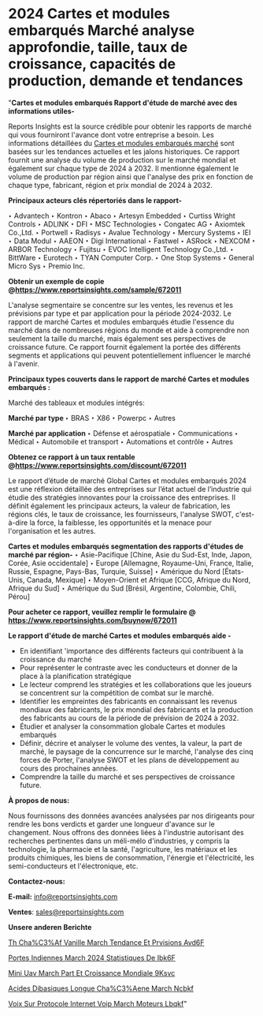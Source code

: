 # 2024 Cartes et modules embarqués Marché analyse approfondie, taille, taux de croissance, capacités de production, demande et tendances

"<strong>Cartes et modules embarqués Rapport d'étude de marché avec des informations utiles-</strong>

Reports Insights est la source crédible pour obtenir les rapports de marché qui vous fourniront l'avance dont votre entreprise a besoin. Les informations détaillées du <a href=https://www.reportsinsights.com/sample/672011>Cartes et modules embarqués marché</a> sont basées sur les tendances actuelles et les jalons historiques. Ce rapport fournit une analyse du volume de production sur le marché mondial et également sur chaque type de 2024 à 2032. Il mentionne également le volume de production par région ainsi que l'analyse des prix en fonction de chaque type, fabricant, région et prix mondial de 2024 à 2032.

<b>Principaux acteurs clés répertoriés dans le rapport-</b>

‣ Advantech
‣ Kontron
‣ Abaco
‣ Artesyn Embedded
‣ Curtiss Wright Controls
‣ ADLINK
‣ DFI
‣ MSC Technologies
‣ Congatec AG
‣ Axiomtek Co.,Ltd.
‣ Portwell
‣ Radisys
‣ Avalue Technology
‣ Mercury Systems
‣ IEI
‣ Data Modul
‣ AAEON
‣ Digi International
‣ Fastwel
‣ ASRock
‣ NEXCOM
‣ ARBOR Technology
‣ Fujitsu
‣ EVOC Intelligent Technology Co.,Ltd.
‣ BittWare
‣ Eurotech
‣ TYAN Computer Corp.
‣ One Stop Systems
‣ General Micro Sys
‣ Premio Inc.

<strong><b>Obtenir un exemple de copie @</b></strong><a href=https://www.reportsinsights.com/sample/672011><strong><b>https://www.reportsinsights.com/sample/672011</b></strong></a>

L'analyse segmentaire se concentre sur les ventes, les revenus et les prévisions par type et par application pour la période 2024-2032. Le rapport de marché Cartes et modules embarqués étudie l'essence du marché dans de nombreuses régions du monde et aide à comprendre non seulement la taille du marché, mais également ses perspectives de croissance future. Ce rapport fournit également la portée des différents segments et applications qui peuvent potentiellement influencer le marché à l'avenir.

<strong>Principaux types couverts dans le rapport de marché Cartes et modules embarqués :</strong>

Marché des tableaux et modules intégrés:

<strong>Marché par type </strong>
‣ BRAS
‣ X86
‣ Powerpc
‣ Autres

<strong>Marché par application </strong>
‣ Défense et aérospatiale
‣ Communications
‣ Médical
‣ Automobile et transport
‣ Automations et contrôle
‣ Autres

<strong><b>Obtenez ce rapport à un taux rentable @</b></strong><a href=https://www.reportsinsights.com/discount/672011><strong><b>https://www.reportsinsights.com/discount/672011</b></strong></a>

Le rapport d’étude de marché Global Cartes et modules embarqués 2024 est une réflexion détaillée des entreprises sur l’état actuel de l’industrie qui étudie des stratégies innovantes pour la croissance des entreprises. Il définit également les principaux acteurs, la valeur de fabrication, les régions clés, le taux de croissance, les fournisseurs, l'analyse SWOT, c'est-à-dire la force, la faiblesse, les opportunités et la menace pour l'organisation et les autres.

<strong>Cartes et modules embarqués segmentation des rapports d'études de marché par région-</strong>
‣ Asie-Pacifique [Chine, Asie du Sud-Est, Inde, Japon, Corée, Asie occidentale]
‣ Europe [Allemagne, Royaume-Uni, France, Italie, Russie, Espagne, Pays-Bas, Turquie, Suisse]
‣ Amérique du Nord [États-Unis, Canada, Mexique]
‣ Moyen-Orient et Afrique [CCG, Afrique du Nord, Afrique du Sud]
‣ Amérique du Sud [Brésil, Argentine, Colombie, Chili, Pérou]

<strong>Pour acheter ce rapport, veuillez remplir le formulaire @   <a href=https://www.reportsinsights.com/buynow/672011>https://www.reportsinsights.com/buynow/672011</a></strong>

<strong>Le rapport d'étude de marché Cartes et modules embarqués aide -</strong>
<ul>
  <li>En identifiant 'importance des différents facteurs qui contribuent à la croissance du marché</li>
  <li>Pour représenter le contraste avec les conducteurs et donner de la place à la planification stratégique</li>
  <li>Le lecteur comprend les stratégies et les collaborations que les joueurs se concentrent sur la compétition de combat sur le marché.</li>
  <li>Identifier les empreintes des fabricants en connaissant les revenus mondiaux des fabricants, le prix mondial des fabricants et la production des fabricants au cours de la période de prévision de 2024 à 2032.</li>
  <li>Étudier et analyser la consommation globale Cartes et modules embarqués</li>
  <li>Définir, décrire et analyser le volume des ventes, la valeur, la part de marché, le paysage de la concurrence sur le marché, l'analyse des cinq forces de Porter, l'analyse SWOT et les plans de développement au cours des prochaines années.</li>
  <li>Comprendre la taille du marché et ses perspectives de croissance future.</li>
</ul>
<strong>À propos de nous:</strong>

Nous fournissons des données avancées analysées par nos dirigeants pour rendre les bons verdicts et garder une longueur d'avance sur le changement. Nous offrons des données liées à l'industrie autorisant des recherches pertinentes dans un méli-mélo d'industries, y compris la technologie, la pharmacie et la santé, l'agriculture, les matériaux et les produits chimiques, les biens de consommation, l'énergie et l'électricité, les semi-conducteurs et l'électronique, etc.

<strong>Contactez-nous:</strong>

<strong>E-mail:</strong> <a href=mailto:info@reportsinsights.com>info@reportsinsights.com</a>

<strong>Ventes</strong>: <a href=mailto:sales@reportsinsights.com>sales@reportsinsights.com</a>

<strong>Unsere anderen Berichte</strong>

<a href=https://www.linkedin.com/pulse/th%C3%A9-cha%C3%AF-vanille-march%C3%A9-tendance-et-pr%C3%A9visions-avd6f/>Th Cha%C3%Af Vanille March Tendance Et Prvisions Avd6F</a>

<a href=https://www.linkedin.com/pulse/portes-indiennes-march%C3%A9-2024-statistiques-de-ibk6f/>Portes Indiennes March 2024 Statistiques De Ibk6F</a>

<a href=https://www.linkedin.com/pulse/mini-uav-march%C3%A9-part-et-croissance-mondiale-9ksvc/>Mini Uav March Part Et Croissance Mondiale 9Ksvc</a>

<a href=https://www.linkedin.com/pulse/acides-dibasiques-%C3%A0-longue-cha%C3%AEne-march%C3%A9-ncbkf/>Acides Dibasiques  Longue Cha%C3%Aene March Ncbkf</a>

<a href=https://www.linkedin.com/pulse/voix-sur-protocole-internet-voip-march%C3%A9-moteurs-lbqkf/>Voix Sur Protocole Internet Voip March Moteurs Lbqkf</a>"
